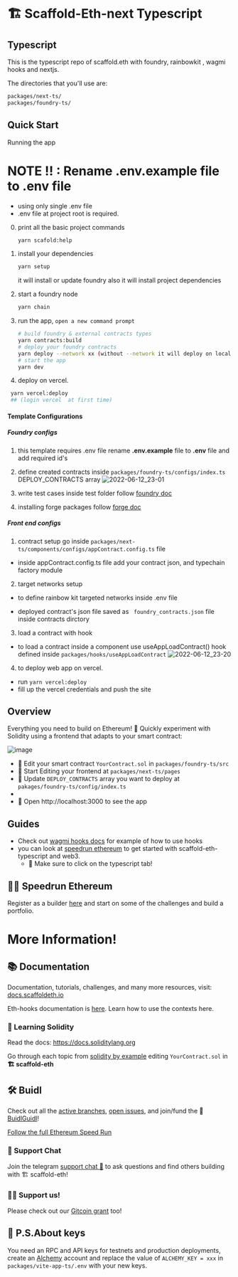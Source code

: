 # 🏗 Scaffold-Eth-next Typescript

## Typescript 
This is the typescript repo of scaffold.eth with foundry, rainbowkit , wagmi hooks and nextjs.


The directories that you'll use are:

```bash
packages/next-ts/
packages/foundry-ts/
```

## Quick Start

Running the app

# NOTE !! : Rename .env.example file to .env file 
* using only single .env file 
* .env file at project root is required. 

0. print all the basic project commands 
    ```bash
    yarn scafold:help
    ```
1. install your dependencies

   ```bash
   yarn setup 
   ```
   it will install or update foundry 
   also it will install project dependencies

2. start a foundry node

   ```bash
   yarn chain
   ```

3. run the app, `open a new command prompt`

   ```bash
   # build foundry & external contracts types
   yarn contracts:build
   # deploy your foundry contracts
   yarn deploy --network xx (without --network it will deploy on localhost)
   # start the app
   yarn dev 
   ```
4. deploy on vercel. 
```bash
 yarn vercel:deploy
 ## (login vercel  at first time)
```

#### Template Configurations
##### Foundry configs 
1. this template requires .env file rename **.env.example** file to **.env** file and add required id's
2. define created contracts inside ```packages/foundry-ts/configs/index.ts``` DEPLOY_CONTRACTS array
![2022-06-12_23-01](https://user-images.githubusercontent.com/22323693/173245694-eaf7b02e-2831-49ad-ab93-326470f6c589.png)

3. write test cases inside test folder follow [foundry doc](https://book.getfoundry.sh/forge/writing-tests.html)

4. installing forge packages
follow [forge doc](https://book.getfoundry.sh/projects/dependencies.html)

##### Front end configs 

1. contract setup
go inside ```packages/next-ts/components/configs/appContract.config.ts```  file 
* inside  appContract.config.ts  file  add your contract json, and typechain factory module

2. target networks setup
* to define rainbow kit targeted networks inside .env file 

* deployed contract's json file saved as ``` foundry_contracts.json``` file inside contracts dirctory

3. load a  contract with hook
* to load a contract inside a component use useAppLoadContract() hook defined inside ```packages/hooks/useAppLoadContract```
![2022-06-12_23-20](https://user-images.githubusercontent.com/22323693/173246408-9351e8ba-4b67-4a29-961f-3118359a641a.png)

4. to deploy web app on vercel. 
* run ```yarn vercel:deploy``` 
* fill up the vercel credentials  and push the site



## Overview

Everything you need to build on Ethereum! 🚀 Quickly experiment with Solidity using a frontend that adapts to your smart contract:

![image](https://user-images.githubusercontent.com/22323693/173233298-69b090f3-92bc-44e6-ba91-25bd7425b120.png)

- 🔏 Edit your smart contract `YourContract.sol` in `packages/foundry-ts/src`
- 📝 Start Editing your frontend  at `packages/next-ts/pages`
- 💼  Update `DEPLOY_CONTRACTS` array you want to deploy at `pakages/foundry-ts/config/index.ts`
- 
- 📱 Open http://localhost:3000 to see the app

## Guides


- Check out [wagmi hooks  docs](https://wagmi.sh/docs/getting-started) for example of how to use hooks
- you can look at [speedrun ethereum](https://speedrunethereum.com/) to get started with scaffold-eth-typescript and web3.  
  - 🏁 Make sure to click on the typescript tab!

## 🏃💨 Speedrun Ethereum
Register as a builder [here](https://speedrunethereum.com) and start on some of the challenges and build a portfolio.
# More Information!

## 📚 Documentation

Documentation, tutorials, challenges, and many more resources, visit: [docs.scaffoldeth.io](https://docs.scaffoldeth.io)

Eth-hooks documentation is [here](https://scaffold-eth.github.io/eth-hooks/).  Learn how to use the contexts here.


### 🔭 Learning Solidity

Read the docs: https://docs.soliditylang.org

Go through each topic from [solidity by example](https://solidity-by-example.org) editing `YourContract.sol` in **🏗 scaffold-eth**


## 🛠 Buidl

Check out all the [active branches](https://github.com/austintgriffith/scaffold-eth/branches/active), [open issues](https://github.com/austintgriffith/scaffold-eth/issues), and join/fund the 🏰 [BuidlGuidl](https://BuidlGuidl.com)!

[Follow the full Ethereum Speed Run](https://medium.com/@austin_48503/%EF%B8%8Fethereum-dev-speed-run-bd72bcba6a4c)

### 💬 Support Chat

Join the telegram [support chat 💬](https://t.me/joinchat/KByvmRe5wkR-8F_zz6AjpA) to ask questions and find others building with 🏗 scaffold-eth!

### 🙏🏽 Support us!

Please check out our [Gitcoin grant](https://gitcoin.co/grants/2851/scaffold-eth) too!


## 🔐 P.S.About keys

You need an RPC and API keys for testnets and production deployments, create an [Alchemy](https://www.alchemy.com/) account and replace the value of `ALCHEMY_KEY = xxx` in `packages/vite-app-ts/.env` with your new keys.



